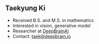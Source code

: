 ## Taekyung Ki

- Received B.S. and M.S. in mathematics
- Interested in vision, generative model
- Researcher at [DeepBrainAI](https://www.deepbrain.io)
- Contact: taek@deepbrain.io
